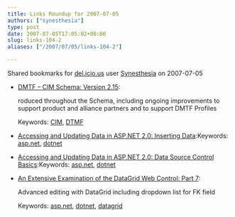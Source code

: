 ```yaml
---
title: Links Roundup for 2007-07-05
authors: ["synesthesia"]
type: post
date: 2007-07-05T17:05:02+00:00
slug: links-104-2 
aliases: ["/2007/07/05/links-104-2"]

---
```

Shared bookmarks for [del.icio.us][1] user  [Synesthesia][2] on 2007-07-05

  * [DMTF &#8211; CIM Schema: Version 2.15][3]:
  
    roduced throughout the Schema, including ongoing improvements to support product and alliance partners and to support DMTF Profiles
  
    Keywords: [CIM][4], [DTMF][5]
  * [Accessing and Updating Data in ASP.NET 2.0: Inserting Data][6]:Keywords: [asp.net][7], [dotnet][8]
  * [Accessing and Updating Data in ASP.NET 2.0: Data Source Control Basics][9]:Keywords: [asp.net][7], [dotnet][8]
  * [An Extensive Examination of the DataGrid Web Control: Part 7][10]:
  
    Advanced editing with DataGrid including dropdown list for FK field
  
    Keywords: [asp.net][7], [dotnet][8], [datagrid][11]

 [1]: https://del.icio.us/
 [2]: https://del.icio.us/synesthesia
 [3]: https://www.dmtf.org/standards/cim/cim_schema_v215 "https://www.dmtf.org/standards/cim/cim_schema_v215"
 [4]: https://del.icio.us/synesthesia/CIM
 [5]: https://del.icio.us/synesthesia/DTMF
 [6]: https://aspnet.4guysfromrolla.com/articles/050207-1.aspx "https://aspnet.4guysfromrolla.com/articles/050207-1.aspx"
 [7]: https://del.icio.us/synesthesia/asp.net
 [8]: https://del.icio.us/synesthesia/dotnet
 [9]: https://aspnet.4guysfromrolla.com/articles/011106-1.aspx "https://aspnet.4guysfromrolla.com/articles/011106-1.aspx"
 [10]: https://aspnet.4guysfromrolla.com/articles/080702-1.aspx "https://aspnet.4guysfromrolla.com/articles/080702-1.aspx"
 [11]: https://del.icio.us/synesthesia/datagrid